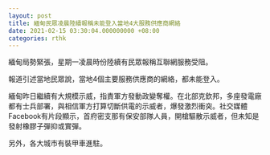 ```yaml
---
layout: post
title: 緬甸民眾凌晨陸續報稱未能登入當地4大服務供應商網絡
date: 2021-02-15 03:30:04.000000000 +08:00
categories: rthk
---
```


緬甸局勢緊張，星期一凌晨時份陸續有民眾報稱互聯網服務受阻。

報道引述當地民眾說，當地4個主要服務供應商的網絡，都未能登入。

緬甸昨日繼續有大規模示威，指責軍方發動政變奪權。在北部克欽邦，多座發電廠都有士兵部署，與相信軍方打算切斷供電的示威者，爆發激烈衝突。社交媒體Facebook有片段顯示，首府密支那有保安部隊人員，開槍驅散示威者，但未知是發射橡膠子彈抑或實彈。

另外，各大城市有裝甲車進駐。
